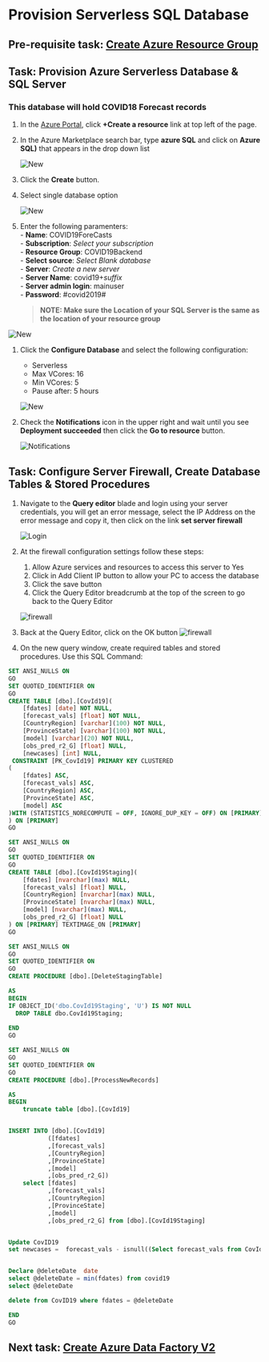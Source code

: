 
# Provision Serverless SQL Database

## Pre-requisite task: [Create Azure Resource Group](../azure-resource-group/create-resource-group.md)

## Task: Provision Azure Serverless Database & SQL Server
### This database will hold COVID18 Forecast records
1. In the [Azure Portal](https://portal.azure.com), click **+Create a resource** link at top left of the page.

1. In the Azure Marketplace search bar, type **azure SQL** and click on **Azure SQL)** that appears in the drop down list

    ![New](media/1.png)

1. Click the **Create** button.

1. Select single database option

    ![New](media/1a.png)

1. Enter the following paramenters:
    <br> - **Name**: COVID19ForeCasts
    <br> - **Subscription**: *Select your subscription*
    <br> - **Resource Group**: COVID19Backend
    <br> - **Select source**: *Select Blank database*
    <br> - **Server**:  *Create a new server*
    <br> - **Server Name**: covid19+*suffix*
    <br> - **Server admin login**: mainuser
    <br> - **Password**: #covid2019#
   
   > **NOTE: Make sure the Location of your SQL Server is the same as the location of your resource group**

![New](media/2.png)

1. Click the **Configure Database** and select the following configuration:
    
    * Serverless
    * Max VCores: 16
    * Min VCores: 5
    * Pause after: 5 hours
    
    ![New](media/4.png)
    
1. Check the **Notifications** icon in the upper right and wait until you see **Deployment succeeded** then click the **Go to resource** button.

    ![Notifications](media/5.png)

## Task: Configure Server Firewall, Create Database Tables & Stored Procedures

1. Navigate to the **Query editor** blade and login using your server credentials, you will get an error message, select the IP Address on the error message and copy it, then click on the link **set server firewall**

    ![Login](media/6.png)

1. At the firewall configuration settings follow these steps:
	1. Allow Azure services and resources to access this server to Yes
	1. Click in Add Client IP button to allow your PC to access the database
	1. Click the save button
	1. Click the Query Editor breadcrumb at the top of the screen to go back to the Query Editor
	
    ![firewall](media/7.png)

1. Back at the Query Editor, click on the OK button
    ![firewall](media/8.png)      

1.	On the new query window, create required tables and stored procedures. Use this SQL Command:

```sql
SET ANSI_NULLS ON
GO
SET QUOTED_IDENTIFIER ON
GO
CREATE TABLE [dbo].[CovId19](
	[fdates] [date] NOT NULL,
	[forecast_vals] [float] NOT NULL,
	[CountryRegion] [varchar](100) NOT NULL,
	[ProvinceState] [varchar](100) NOT NULL,
	[model] [varchar](20) NOT NULL,
	[obs_pred_r2_G] [float] NULL,
	[newcases] [int] NULL,
 CONSTRAINT [PK_CovId19] PRIMARY KEY CLUSTERED 
(
	[fdates] ASC,
	[forecast_vals] ASC,
	[CountryRegion] ASC,
	[ProvinceState] ASC,
	[model] ASC
)WITH (STATISTICS_NORECOMPUTE = OFF, IGNORE_DUP_KEY = OFF) ON [PRIMARY]
) ON [PRIMARY]
GO

SET ANSI_NULLS ON
GO
SET QUOTED_IDENTIFIER ON
GO
CREATE TABLE [dbo].[CovId19Staging](
	[fdates] [nvarchar](max) NULL,
	[forecast_vals] [float] NULL,
	[CountryRegion] [nvarchar](max) NULL,
	[ProvinceState] [nvarchar](max) NULL,
	[model] [nvarchar](max) NULL,
	[obs_pred_r2_G] [float] NULL
) ON [PRIMARY] TEXTIMAGE_ON [PRIMARY]
GO

SET ANSI_NULLS ON
GO
SET QUOTED_IDENTIFIER ON
GO
CREATE PROCEDURE [dbo].[DeleteStagingTable]

AS
BEGIN
IF OBJECT_ID('dbo.CovId19Staging', 'U') IS NOT NULL 
  DROP TABLE dbo.CovId19Staging; 
   
END
GO

SET ANSI_NULLS ON
GO
SET QUOTED_IDENTIFIER ON
GO
CREATE PROCEDURE [dbo].[ProcessNewRecords]

AS
BEGIN
    truncate table [dbo].[CovId19]


INSERT INTO [dbo].[CovId19]
           ([fdates]
           ,[forecast_vals]
           ,[CountryRegion]
           ,[ProvinceState]
           ,[model]
           ,[obs_pred_r2_G])
    select [fdates]
           ,[forecast_vals]
           ,[CountryRegion]
           ,[ProvinceState]
           ,[model]
           ,[obs_pred_r2_G] from [dbo].[CovId19Staging]


Update CovID19 
set newcases =  forecast_vals - isnull((Select forecast_vals from CovId19 c where CovId19.ProvinceState = c.[ProvinceState] and CovId19.CountryRegion = c.countryregion and c.fdates = DATEADD(DAY, -1, CovId19.fdates) and CovId19.model = c.model),0) 


Declare @deleteDate  date
select @deleteDate = min(fdates) from covid19 
select @deleteDate

delete from CovID19 where fdates = @deleteDate

END
GO

```

## Next task: [Create Azure Data Factory V2](../azure-data-factory-v2/provision-azure-data-factory-v2.md)
